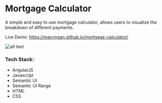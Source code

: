 # Mortgage Calculator

A simple and easy to use mortgage calculator, allows users to visualize the breakdown of different payments.

Live Demo:
https://macyngan.github.io/mortgage-calculator/

![alt text](https://github.com/macyngan/mortgage-calculator/blob/master/demo/screenshots/screenshot_01.png "Mortgage Calculator Screenshot")

### Tech Stack:
* AngularJS
* Javascript
* Semantic UI
* Semantic UI Range
* HTML
* CSS

